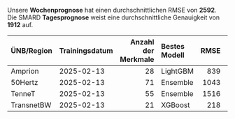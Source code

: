 
Unsere __Wochenprognose__ hat einen durchschnittlichen RMSE von __2592__.  
Die SMARD __Tagesprognose__ weist eine durchschnittliche Genauigkeit von __1912__ auf.
    
| ÜNB/Region   | Trainingsdatum   |   Anzahl der Merkmale | Bestes Modell   |   RMSE |   TSO RMSE |
|:-------------|:-----------------|----------------------:|:----------------|-------:|-----------:|
| Amprion      | 2025-02-13       |                    28 | LightGBM        |    839 |        518 |
| 50Hertz      | 2025-02-13       |                    71 | Ensemble        |   1043 |        923 |
| TenneT       | 2025-02-13       |                    55 | Ensemble        |   1516 |        976 |
| TransnetBW   | 2025-02-13       |                    21 | XGBoost         |    218 |        146 |